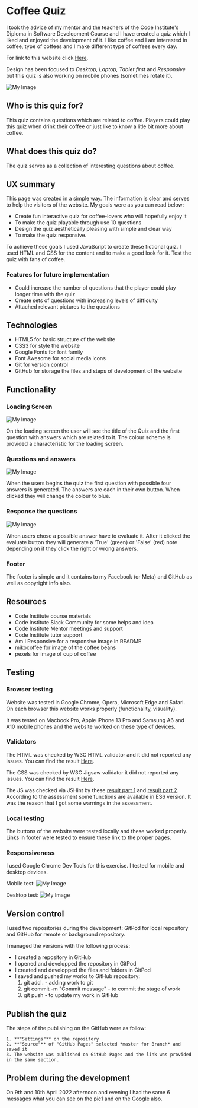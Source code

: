 # Coffee Quiz

I took the advice of my mentor and the teachers of the Code Institute's Diploma in Software Development Course and I have created a quiz which I liked and enjoyed the development of it. I like coffee and I am interested in coffee, type of coffees and I make different type of coffees every day.

For link to this website click [Here](https://ksagep.github.io/Second-milestone-project-Quiz/).

Design has been focused to *Desktop, Laptop, Tablet first* and *Responsive* but this quiz is also working on mobile phones (sometimes rotate it).

![My Image](assets/images/am-i-responsive.jpg)

## Who is this quiz for?

This quiz contains questions which are related to coffee. Players could play this quiz when drink their coffee or just like to know a litle bit more about coffee.

## What does this quiz do?

The quiz serves as a collection of interesting questions about coffee.

## UX summary

This page was created in a simple way. The information is clear and serves to help the visitors of the website.
My goals were as you can read below:
* Create fun interactive quiz for coffee-lovers who will hopefully enjoy it
* To make the quiz playable through use 10 questions
* Design the quiz aesthetically pleasing with simple and clear way
* To make the quiz responsive.

To achieve these goals I used JavaScript to create these fictional quiz. I used HTML and CSS for the content and to make a good look for it. Test the quiz with fans of coffee.

### Features for future implementation

* Could increase the number of questions that the player could play longer time with the quiz
* Create sets of questions with increasing levels of difficulty
* Attached relevant pictures to the questions

## Technologies

- HTML5 for basic structure of the website
- CSS3 for style the website
- Google Fonts for font family
- Font Awesome for social media icons
- Git for version control
- GitHub for storage the files and steps of development of the website

## Functionality

### Loading Screen

![My Image](assets/images/Load%20pictures%202.jpg)

On the loading screen the user will see the title of the Quiz and the first question with answers which are related to it. The colour scheme is provided a characteristic for the loading screen.

### Questions and answers

![My Image](assets/images/Question%20and%20answer%202.jpg)

When the users begins the quiz the first question with possible four answers is generated.
The answers are each in their own button. When clicked they will change the colour to blue. 

### Response the questions

![My Image](assets/images/Check%20the%20answers%202.jpg)

When users chose a possible answer have to evaluate it. After it clicked the evaluate button they will generate a 'True' (green) or 'False' (red) note depending on if they click the right or wrong answers.

### Footer

The footer is simple and it contains to my Facebook (or Meta) and GitHub as well as copyright info also.

## Resources

- Code Institute course materials
- Code Institute Slack Community for some helps and idea
- Code Institute Mentor meetings and support
- Code Institute tutor support
- Am I Responsive for a responsive image in README
- mikocoffee for image of the coffee beans
- pexels for image of cup of coffee

## Testing

### Browser testing

Website was tested in Google Chrome, Opera, Microsoft Edge and Safari. On each browser this website works properly (functionality, visuality).

It was tested on  Macbook Pro, Apple iPhone 13 Pro and Samsung A6 and A10 mobile phones and the website worked on these type of devices.

### Validators

The HTML was checked by W3C HTML validator and it did not reported any issues. You can find the result [Here](assets/images/W3C%20HTML%20assessment.jpg).

The CSS was checked by W3C Jigsaw validator it did not reported any issues. You can find the result [Here](assets/images/W3C%20CSS%20assessment.jpg).

The JS was checked via JSHint by these [result part 1](assets/images/JSHint%20assessment%20part1.jpg) and [result part 2](assets/images/JSHint%20assessment%20part2.jpg). According to the assessment some functions are available in ES6 version. It was the reason that I got some warnings in the assessment.

### Local testing

The buttons of the website were tested locally and these worked properly.
Links in footer were tested to ensure these link to the proper pages.

### Responsiveness

I used Google Chrome Dev Tools for this exercise. I tested for mobile and desktop devices.

Mobile test:
![My Image](assets/images/lighthouse-assessment-mobile.jpg)

Desktop test:
![My Image](assets/images/lighthouse-assessment-desktop.jpg)

## Version control

I used two repositories during the development: GitPod for local repository and GitHub for remote or background repository. 

I managed the versions with the following process:
- I created a repository in GitHub
- I opened and developped the repository in GitPod
- I created and developped the files and folders in GitPod
- I saved and pushed my works to GitHub repository:
    1. git add . - adding work to git
    2. git commit -m "Commit message" - to commit the stage of work
    3. git push - to update my work in GitHub

## Publish the quiz

The steps of the publishing on the GitHub were as follow:
    
    1. **"Settings"** on the repository
    2. **"Source"** of "GitHub Pages" selected *master for Branch* and saved it
    3. The website was published on GitHub Pages and the link was provided in the same section.

## Problem during the development

On 9th and 10th April 2022 afternoon and evening I had the same 6 messages what you can see on the [pic1](assets/images/problem%2004%2009%202022%20evening.jpg) and on the [Google](assets/images/check%20on%20the%20google.jpg) also.

